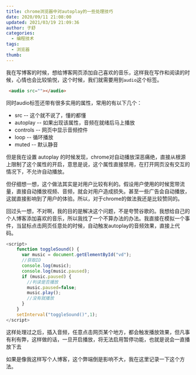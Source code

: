 ```yaml
---
title: chrome浏览器中对autoplay的一些处理技巧
date: 2020/09/11 21:08:00
updated: 2021/03/19 21:09:36
author: 子舒
categories: 
  - 编程技术
tags: 
  - 浏览器
thumb: 
---
```





我在写博客的时候，想给博客网页添加自己喜欢的音乐，这样我在写作和阅读的时候，心情也会比较愉悦，这个时候，我们就需要用到`audio`这个标签。

<!-- more -->

````html html
 <audio src=""></audio>
````

同时audio标签还带有很多实用的属性，常用的有以下几个：

* src -- 这个就不说了，懂的都懂
* autoplay -- 如果出现该属性，音频在就绪后马上播放
* controls -- 网页中显示音频控件
* loop -- 循环播放
* muted -- 默认静音

但是我在设置 autoplay 的时候发现，chrome对自动播放深恶痛绝，直接从根源上限制了这个属性的开启，意思是说，这个属性直接禁用，在打开网页没有交互的情况下，不允许自动播放。

但仔细想一想，这个做法其实是对用户比较有利的。假设用户使用的时候宽带流量，直接自动播放视频、音频，就会对用户造成损失。甚至一些广告会自动播放，这就直接影响到了用户的体验。所以，对于chrome的做法我还是比较赞同的。

回过头一想，不对啊，我的目的是解决这个问题，不是夸赞谷歌的。我想给自己的个人博客添加喜欢的音乐，所以我找了一个不算办法的办法。我直接在模拟一个事件，当鼠标点击网页任意处的时候，自动触发autoplay的音频效果，直接上代码。

````js javascript
<script>
    function toggleSound() {
      var music = document.getElementById("vd");          
      //获取ID  
      console.log(music);
      console.log(music.paused);
      if (music.paused) { 
        //判读是否播放  
        music.paused=false;
        music.play(); 
        //没有就播放 
      }  
    }
    setInterval("toggleSound()",1);
</script>
````

这样处理过之后，插入音频，任意点击网页某个地方，都会触发播放效果，但凡事有利有弊，这样做的话，一旦开启播放，将无法启用暂停功能，也就是说会一直播放下去

如果是像我这样写个人博客，这个弊端倒是影响不大，我在这里记录一下这个方法。
